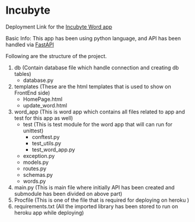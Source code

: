 # Incubyte

Deployment Link for the [Incubyte Word app](https://incubytes-app.herokuapp.com/word)

Basic Info: This app has been using python language, and API has been handled via [FastAPI](https://fastapi.tiangolo.com/)

Following are the structure of the project.

1. db (Contain database file which handle connection and creating db tables)
	- database.py
2. templates (These are the html templates that is used to show on FrontEnd side)
	- HomePage.html
	- update_word.html
3. word_app (This is word app which contains all files related to app and test for this app as well)
	- test (This is test module for the word app that will can run for unittest)
		- conftest.py
		- test_utils.py
		- test_word_app.py
	- exception.py
	- models.py
	- routes.py
	- schemas.py
	- words.py
4. main.py (This is main file where initially API has been created and submodule has been divided on above part)
5. Procfile (This is one of the file that is required for deploying on heroku )
6. requirements.txt (All the imported library has been stored to run on heroku app while deploying)

